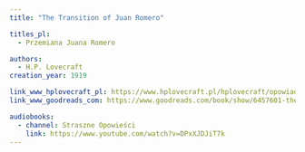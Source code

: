 ```yaml
---
title: "The Transition of Juan Romero"

titles_pl:
  - Przemiana Juana Romero

authors:
  - H.P. Lovecraft
creation_year: 1919

link_www_hplovecraft_pl: https://www.hplovecraft.pl/hplovecraft/opowiadania-nowele-powiesci/the-transition-of-juan-romero/
link_www_goodreads_com: https://www.goodreads.com/book/show/6457601-the-transition-of-juan-romero

audiobooks:
  - channel: Straszne Opowieści
    link: https://www.youtube.com/watch?v=DPxXJDJiT7k
---
```



